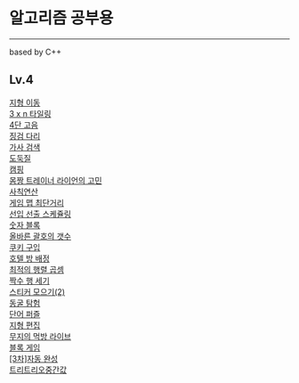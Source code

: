 # 알고리즘 공부용
---
based by C++  


## Lv.4  
[지형 이동](./Programmers/Lv.4/지형%20이동.cpp)  
[3 x n 타일링](./Programmers/Lv.4/3%20x%20n%20타일링.cpp)  
[4단 고음](./Programmers/Lv.4/4단%20고음.cpp)  
[징검 다리](./Programmers/Lv.4/징검다리.cpp)  
[가사 검색](./Programmers/Lv.4/가사%20검색.cpp)  
[도둑질](./Programmers/Lv.4/도둑질.cpp)  
[캠핑](./Programmers/Lv.4/캠핑.cpp)  
[몸짱 트레이너 라이언의 고민](./Programmers/Lv.4/몸짱%20트레이너%20라이언의%20고민.cpp)    
[사칙연산](./Programmers/Lv.4/사칙연산.cpp)  
[게임 맵 최단거리](./Programmers/Lv.4/게임%20맵%20최단거리.cpp)  
[선입 선출 스케쥴링](./Programmers/Lv.4/선입%20선출%20스케줄링.cpp)  
[숫자 블록](./Programmers/Lv.4/숫자%20블록.cpp)  
[올바른 괄호의 갯수](./Programmers/Lv.4/올바른%20괄호의%20갯수.cpp)  
[쿠키 구입](./Programmers/Lv.4/쿠키%20구입.cpp)  
[호텔 방 배정](./Programmers/Lv.4/호텔%20방%20배정.cpp)  
[최적의 행렬 곱셈](./Programmers/Lv.4/최적의%20행렬%20곱셈.cpp)  
[짝수 행 세기](./Programmers/Lv.4/짝수%20행%20세기.cpp)  
[스티커 모으기(2)](./Programmers/Lv.4/스티커%20모으기(2).cpp)  
[동굴 탐험](./Programmers/Lv.4/동굴%20탐험.cpp)  
[단어 퍼즐](./Programmers/Lv.4/단어%20퍼즐.cpp)  
[지형 편집](./Programmers/Lv.4/지형%20편집.cpp)  
[무지의 먹방 라이브](./Programmers/Lv.4/무지의%20먹방%20라이브.cpp)  
[블록 게임](./Programmers/Lv.4/블록%20게임.cpp)  
[[3차]자동 완성](./Programmers/Lv.4/%5B3차%5D%20자동완성.cpp)  
[트리트리오중간값](./Programmers/Lv.4/트리%20트리오%20중간값.cpp)  
